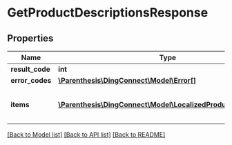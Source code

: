 # GetProductDescriptionsResponse

## Properties
Name | Type | Description | Notes
------------ | ------------- | ------------- | -------------
**result_code** | **int** |  | 
**error_codes** | [**\Parenthesis\DingConnect\Model\Error[]**](Error.md) |  | 
**items** | [**\Parenthesis\DingConnect\Model\LocalizedProductDescription[]**](LocalizedProductDescription.md) | A localized list of product descriptions. | 

[[Back to Model list]](../README.md#documentation-for-models) [[Back to API list]](../README.md#documentation-for-api-endpoints) [[Back to README]](../README.md)


